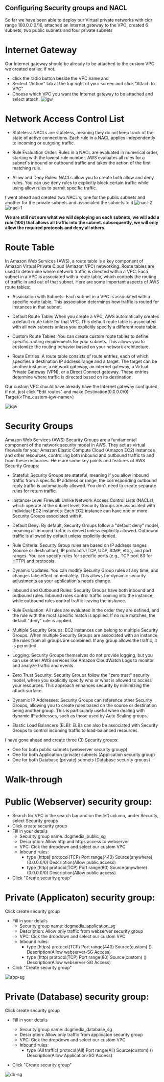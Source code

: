 ## Configuring Security groups and NACL ##

So far we have been able to deploy our Virtual private networks with cidr range 100.0.0.0/16, attached an Internet gateway to the VPC, created 6 subnets, two public subnets and four private subnets 

# Internet Gateway #

Our Internet gateway should be already to be attached to the custom VPC we created earlier, if not.
- click the radio button beside the VPC name and 
- Seclect "Action" tab at the top right of your screen and click "Attach to VPC"
- Choose which VPC you want the Internet gateway to be attached and select attach.
![igw]()

# Network Access Control List #
* Stateless: NACLs are stateless, meaning they do not keep track of the state of active connections. Each rule in a NACL applies independently to incoming or outgoing traffic.

* Rule Evaluation Order: Rules in a NACL are evaluated in numerical order, starting with the lowest rule number. AWS evaluates all rules for a subnet's inbound or outbound traffic and takes the action of the first matching rule.

* Allow and Deny Rules: NACLs allow you to create both allow and deny rules. You can use deny rules to explicitly block certain traffic while using allow rules to permit specific traffic.

I went ahead and created two NACL's, one for the public subnets and another for the private subnets and associated the subnets to it 
![nacl-2](/level-two/images/nacl-2.png)
![nacl-1](/level-two/images/nacl-1.png)

**We are still not sure what we will deploying on each subnets, we will add a rule (100) that allows all traffic into the subnet. subsequently, we will only allow the required protocols and deny all others.**

# Route Table #
In Amazon Web Services (AWS), a route table is a key component of Amazon Virtual Private Cloud (Amazon VPC) networking. Route tables are used to determine where network traffic is directed within a VPC. Each subnet in a VPC is associated with a route table, which controls the routing of traffic in and out of that subnet. Here are some important aspects of AWS route tables:

* Association with Subnets: Each subnet in a VPC is associated with a specific route table. This association determines how traffic is routed for instances in that subnet.

* Default Route Table: When you create a VPC, AWS automatically creates a default route table for that VPC. This default route table is associated with all new subnets unless you explicitly specify a different route table.

* Custom Route Tables: You can create custom route tables to define specific routing requirements for your subnets. This allows you to customize the routing behavior based on your network architecture.

* Route Entries: A route table consists of route entries, each of which specifies a destination IP address range and a target. The target can be another instance, a network gateway, an internet gateway, a Virtual Private Gateway (VPN), or a Direct Connect gateway. These entries determine where traffic is directed based on its destination.

Our custom VPC should have already have the Internet gateway configured, if not, just click "Edit routes" and make Destination(0.0.0.0/0)   Target(<The_custom-igw-name>)  

![iqw](/level-two/images/igw.png)

# Security Groups #

Amazon Web Services (AWS) Security Groups are a fundamental component of the network security model in AWS. They act as virtual firewalls for your Amazon Elastic Compute Cloud (Amazon EC2) instances and other resources, controlling both inbound and outbound traffic to and from these resources. Here are some key points and features of AWS Security Groups:

* Stateful: Security Groups are stateful, meaning if you allow inbound traffic from a specific IP address or range, the corresponding outbound reply traffic is automatically allowed. You don't need to create separate rules for return traffic.

* Instance-Level Firewall: Unlike Network Access Control Lists (NACLs), which operate at the subnet level, Security Groups are associated with individual EC2 instances. Each EC2 instance can have one or more Security Groups associated with it.

* Default Deny: By default, Security Groups follow a "default deny" model, meaning all inbound traffic is denied unless explicitly allowed. Outbound traffic is allowed by default unless explicitly denied.

* Rule Criteria: Security Group rules are based on IP address ranges (source or destination), IP protocols (TCP, UDP, ICMP, etc.), and port ranges. You can specify rules for specific ports (e.g., TCP port 80 for HTTP) and protocols.

* Dynamic Updates: You can modify Security Group rules at any time, and changes take effect immediately. This allows for dynamic security adjustments as your application's needs change.

* Inbound and Outbound Rules: Security Groups have both inbound and outbound rules. Inbound rules control traffic coming into the instance, while outbound rules control traffic leaving the instance.

* Rule Evaluation: All rules are evaluated in the order they are defined, and the rule with the most specific match is applied. If no rule matches, the default "deny" rule is applied.

* Multiple Security Groups: EC2 instances can belong to multiple Security Groups. When multiple Security Groups are associated with an instance, the rules from all groups are combined. If any group allows the traffic, it is permitted.

* Logging: Security Groups themselves do not provide logging, but you can use other AWS services like Amazon CloudWatch Logs to monitor and analyze traffic and events.

* Zero Trust Security: Security Groups follow the "zero trust" security model, where you explicitly specify who or what is allowed to access your resources. This approach enhances security by minimizing the attack surface.

* Dynamic IP Addresses: Security Groups can reference other Security Groups, allowing you to create rules based on the source or destination being another group. This is particularly useful when dealing with dynamic IP addresses, such as those used by Auto Scaling groups.

* Elastic Load Balancers (ELB): ELBs can also be associated with Security Groups to control incoming traffic to load-balanced resources.

I have gone ahead and create three (3) Security groups:
* One for both public subnets (webserver security grouyp)
* One for both Application (private) subnets (Application security group)
* One for both Database (private) subnets (Database security groups)

# Walk-through #

# Public (Webserver) security group:
* Search for VPC in the search bar and on the left column, under Security, select Security groups
* Click create security group
* Fill in your details
    - Security group name: dcgmedia_public_sg
    - Description: Allow http and https access to webserver
    - VPC: Cick the dropdown and select our custom VPC
    - Inbound rules: 
        - type (https) protocol(TCP) Port range(443) Source(anywhere) (0.0.0.0/0) Description(Allow public access)
        - type (http) protocol(TCP) Port range(80) Source(anywhere) (0.0.0.0/0) Description(Allow public access)
* Click "Create security group"

# Private (Applicaton) security group:

Click create security group
* Fill in your details
    - Security group name: dcgmedia_application_sg
    - Description: Allow only traffic from webserver security group
    - VPC: Cick the dropdown and select our custom VPC
    - Inbound rules: 
        - type (https) protocol(TCP) Port range(443) Source(custom) (<webserver-security-group>)  Description(Allow webserver-SG Access)
        - type (http) protocol(TCP) Port range(80) Source(custom) (<webserver-security-group>) Description(Allow webserver-SG Access)
* Click "Create security group"

![app-sg](/level-two/images/app-sg.png)

# Private (Database) security group: #

Click create security group
* Fill in your details
    - Security group name: dcgmedia_database_sg
    - Description: Allow only traffic from applicaton security group
    - VPC: Cick the dropdown and select our custom VPC
    - Inbound rules: 
        - type (All traffic) protocol(All) Port range(All) Source(custom) (<application-security-group>)  Description(Allow Application-SG Access)
        
* Click "Create security group"

![db-sg](/level-two/images/db-sg.png)